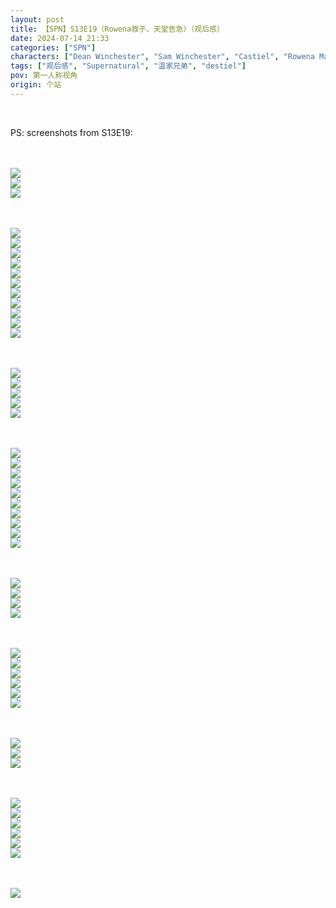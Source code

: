 ```yaml
---
layout: post
title: 【SPN】S13E19（Rowena救子、天堂告急）（观后感）
date: 2024-07-14 21:33
categories: ["SPN"]
characters: ["Dean Winchester", "Sam Winchester", "Castiel", "Rowena MacLeod"]
tags: ["观后感", "Supernatural", "温家兄弟", "destiel"]
pov: 第一人称视角
origin: 个站
---
```


<br>

PS: screenshots from S13E19:

<br><br>
![](https://raw.githubusercontent.com/junesirius/junesirius.github.io/master/assets/images/SPN/S13/2024-07-14-SPN-1319-1.jpg)
<br>
![](https://raw.githubusercontent.com/junesirius/junesirius.github.io/master/assets/images/SPN/S13/2024-07-14-SPN-1319-2.jpg)
<br>
![](https://raw.githubusercontent.com/junesirius/junesirius.github.io/master/assets/images/SPN/S13/2024-07-14-SPN-1319-3.jpg)
<br>

<br><br>
![](https://raw.githubusercontent.com/junesirius/junesirius.github.io/master/assets/images/SPN/S13/2024-07-14-SPN-1319-4.jpg)
<br>
![](https://raw.githubusercontent.com/junesirius/junesirius.github.io/master/assets/images/SPN/S13/2024-07-14-SPN-1319-5.jpg)
<br>
![](https://raw.githubusercontent.com/junesirius/junesirius.github.io/master/assets/images/SPN/S13/2024-07-14-SPN-1319-6.jpg)
<br>
![](https://raw.githubusercontent.com/junesirius/junesirius.github.io/master/assets/images/SPN/S13/2024-07-14-SPN-1319-7.jpg)
<br>
![](https://raw.githubusercontent.com/junesirius/junesirius.github.io/master/assets/images/SPN/S13/2024-07-14-SPN-1319-8.jpg)
<br>
![](https://raw.githubusercontent.com/junesirius/junesirius.github.io/master/assets/images/SPN/S13/2024-07-14-SPN-1319-9.jpg)
<br>
![](https://raw.githubusercontent.com/junesirius/junesirius.github.io/master/assets/images/SPN/S13/2024-07-14-SPN-1319-10.jpg)
<br>
![](https://raw.githubusercontent.com/junesirius/junesirius.github.io/master/assets/images/SPN/S13/2024-07-14-SPN-1319-11.jpg)
<br>
![](https://raw.githubusercontent.com/junesirius/junesirius.github.io/master/assets/images/SPN/S13/2024-07-14-SPN-1319-12.jpg)
<br>
![](https://raw.githubusercontent.com/junesirius/junesirius.github.io/master/assets/images/SPN/S13/2024-07-14-SPN-1319-13.jpg)
<br>
![](https://raw.githubusercontent.com/junesirius/junesirius.github.io/master/assets/images/SPN/S13/2024-07-14-SPN-1319-14.jpg)
<br>

<br><br>
![](https://raw.githubusercontent.com/junesirius/junesirius.github.io/master/assets/images/SPN/S13/2024-07-14-SPN-1319-15.jpg)
<br>
![](https://raw.githubusercontent.com/junesirius/junesirius.github.io/master/assets/images/SPN/S13/2024-07-14-SPN-1319-16.jpg)
<br>
![](https://raw.githubusercontent.com/junesirius/junesirius.github.io/master/assets/images/SPN/S13/2024-07-14-SPN-1319-17.jpg)
<br>
![](https://raw.githubusercontent.com/junesirius/junesirius.github.io/master/assets/images/SPN/S13/2024-07-14-SPN-1319-18.jpg)
<br>
![](https://raw.githubusercontent.com/junesirius/junesirius.github.io/master/assets/images/SPN/S13/2024-07-14-SPN-1319-19.jpg)
<br>

<br><br>
![](https://raw.githubusercontent.com/junesirius/junesirius.github.io/master/assets/images/SPN/S13/2024-07-14-SPN-1319-20.jpg)
<br>
![](https://raw.githubusercontent.com/junesirius/junesirius.github.io/master/assets/images/SPN/S13/2024-07-14-SPN-1319-21.jpg)
<br>
![](https://raw.githubusercontent.com/junesirius/junesirius.github.io/master/assets/images/SPN/S13/2024-07-14-SPN-1319-22.jpg)
<br>
![](https://raw.githubusercontent.com/junesirius/junesirius.github.io/master/assets/images/SPN/S13/2024-07-14-SPN-1319-23.jpg)
<br>
![](https://raw.githubusercontent.com/junesirius/junesirius.github.io/master/assets/images/SPN/S13/2024-07-14-SPN-1319-24.jpg)
<br>
![](https://raw.githubusercontent.com/junesirius/junesirius.github.io/master/assets/images/SPN/S13/2024-07-14-SPN-1319-25.jpg)
<br>
![](https://raw.githubusercontent.com/junesirius/junesirius.github.io/master/assets/images/SPN/S13/2024-07-14-SPN-1319-26.jpg)
<br>
![](https://raw.githubusercontent.com/junesirius/junesirius.github.io/master/assets/images/SPN/S13/2024-07-14-SPN-1319-27.jpg)
<br>
![](https://raw.githubusercontent.com/junesirius/junesirius.github.io/master/assets/images/SPN/S13/2024-07-14-SPN-1319-28.jpg)
<br>
![](https://raw.githubusercontent.com/junesirius/junesirius.github.io/master/assets/images/SPN/S13/2024-07-14-SPN-1319-29.jpg)
<br>

<br><br>
![](https://raw.githubusercontent.com/junesirius/junesirius.github.io/master/assets/images/SPN/S13/2024-07-14-SPN-1319-30.jpg)
<br>
![](https://raw.githubusercontent.com/junesirius/junesirius.github.io/master/assets/images/SPN/S13/2024-07-14-SPN-1319-31.jpg)
<br>
![](https://raw.githubusercontent.com/junesirius/junesirius.github.io/master/assets/images/SPN/S13/2024-07-14-SPN-1319-32.jpg)
<br>
![](https://raw.githubusercontent.com/junesirius/junesirius.github.io/master/assets/images/SPN/S13/2024-07-14-SPN-1319-33.jpg)
<br>

<br><br>
![](https://raw.githubusercontent.com/junesirius/junesirius.github.io/master/assets/images/SPN/S13/2024-07-14-SPN-1319-34.jpg)
<br>
![](https://raw.githubusercontent.com/junesirius/junesirius.github.io/master/assets/images/SPN/S13/2024-07-14-SPN-1319-35.jpg)
<br>
![](https://raw.githubusercontent.com/junesirius/junesirius.github.io/master/assets/images/SPN/S13/2024-07-14-SPN-1319-36.jpg)
<br>
![](https://raw.githubusercontent.com/junesirius/junesirius.github.io/master/assets/images/SPN/S13/2024-07-14-SPN-1319-37.jpg)
<br>
![](https://raw.githubusercontent.com/junesirius/junesirius.github.io/master/assets/images/SPN/S13/2024-07-14-SPN-1319-38.jpg)
<br>
![](https://raw.githubusercontent.com/junesirius/junesirius.github.io/master/assets/images/SPN/S13/2024-07-14-SPN-1319-39.jpg)
<br>

<br><br>
![](https://raw.githubusercontent.com/junesirius/junesirius.github.io/master/assets/images/SPN/S13/2024-07-14-SPN-1319-40.jpg)
<br>
![](https://raw.githubusercontent.com/junesirius/junesirius.github.io/master/assets/images/SPN/S13/2024-07-14-SPN-1319-41.jpg)
<br>
![](https://raw.githubusercontent.com/junesirius/junesirius.github.io/master/assets/images/SPN/S13/2024-07-14-SPN-1319-42.jpg)
<br>

<br><br>
![](https://raw.githubusercontent.com/junesirius/junesirius.github.io/master/assets/images/SPN/S13/2024-07-14-SPN-1319-43.jpg)
<br>
![](https://raw.githubusercontent.com/junesirius/junesirius.github.io/master/assets/images/SPN/S13/2024-07-14-SPN-1319-44.jpg)
<br>
![](https://raw.githubusercontent.com/junesirius/junesirius.github.io/master/assets/images/SPN/S13/2024-07-14-SPN-1319-45.jpg)
<br>
![](https://raw.githubusercontent.com/junesirius/junesirius.github.io/master/assets/images/SPN/S13/2024-07-14-SPN-1319-46.jpg)
<br>
![](https://raw.githubusercontent.com/junesirius/junesirius.github.io/master/assets/images/SPN/S13/2024-07-14-SPN-1319-47.jpg)
<br>
![](https://raw.githubusercontent.com/junesirius/junesirius.github.io/master/assets/images/SPN/S13/2024-07-14-SPN-1319-48.jpg)
<br>

<br><br>
![](https://raw.githubusercontent.com/junesirius/junesirius.github.io/master/assets/images/SPN/S13/2024-07-14-SPN-1319-49.jpg)
<br>
